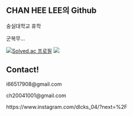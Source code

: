 ## CHAN HEE LEE의 Github
<p>숭실대학교 휴학</p>
<p>군복무...</p>

[![Solved.ac
프로필](http://mazassumnida.wtf/api/v2/generate_badge?boj=dlcksgml9876)](https://solved.ac/dlcksgml9876)
<img src="http://mazandi.herokuapp.com/api?handle=dlcksgml9876&theme=dark"/>
<h2>Contact!</h2>
<p>i66517908@gmail.com</p>
<p>ch20041001@gmail.com</p>
<p>https://www.instagram.com/dlcks_04/?next=%2F</p>
